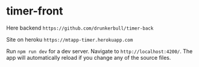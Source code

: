 # timer-front

Here backend `https://github.com/drunkerbull/timer-back`

Site on heroku `https://mtapp-timer.herokuapp.com`

Run `npm run dev` for a dev server. Navigate to `http://localhost:4200/`. The app will automatically reload if you change any of the source files.
